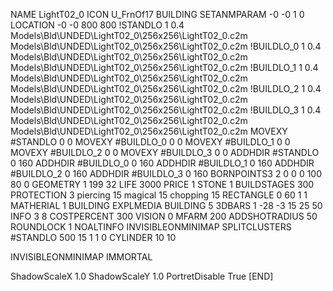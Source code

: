NAME LightT02_0
ICON U_FrnOf17
BUILDING
SETANMPARAM -0 -0 1 0
LOCATION -0 -0 800 800
!STANDLO      1 0.4 Models\Bld\UNDED\LightT02_0\256x256\LightT02_0.c2m Models\Bld\UNDED\LightT02_0\256x256\LightT02_0.c2m
!BUILDLO_0    1 0.4  Models\Bld\UNDED\LightT02_0\256x256\LightT02_0.c2m Models\Bld\UNDED\LightT02_0\256x256\LightT02_0.c2m
!BUILDLO_1    1 0.4  Models\Bld\UNDED\LightT02_0\256x256\LightT02_0.c2m Models\Bld\UNDED\LightT02_0\256x256\LightT02_0.c2m 
!BUILDLO_2    1 0.4  Models\Bld\UNDED\LightT02_0\256x256\LightT02_0.c2m Models\Bld\UNDED\LightT02_0\256x256\LightT02_0.c2m 
!BUILDLO_3    1 0.4  Models\Bld\UNDED\LightT02_0\256x256\LightT02_0.c2m Models\Bld\UNDED\LightT02_0\256x256\LightT02_0.c2m 
MOVEXY #STANDLO    0 0
MOVEXY #BUILDLO_0  0 0
MOVEXY #BUILDLO_1  0 0
MOVEXY #BUILDLO_2  0 0
MOVEXY #BUILDLO_3  0 0
ADDHDIR #STANDLO 0 160
ADDHDIR #BUILDLO_0 0 160
ADDHDIR #BUILDLO_1 0 160
ADDHDIR #BUILDLO_2 0 160
ADDHDIR #BUILDLO_3 0 160
BORNPOINTS3 2 0 0 0 100 80 0
GEOMETRY 1 199 32
LIFE     3000
PRICE 1 STONE 1
BUILDSTAGES 300
PROTECTION 3 piercing 15 magical 15 chopping 15
RECTANGLE    0 60 1 1
MATHERIAL 1 BUILDING
EXPLMEDIA BUILDING 5
3DBARS 1 -28 -3 15 25 50
INFO 3 8
COSTPERCENT 300
VISION 0
MFARM 200
ADDSHOTRADIUS 50
ROUNDLOCK 1
NOALTINFO
INVISIBLEONMINIMAP
SPLITCLUSTERS #STANDLO 500 15 1 1 0
CYLINDER 10 10

INVISIBLEONMINIMAP
IMMORTAL

ShadowScaleX 1.0
ShadowScaleY 1.0
PortretDisable True
[END]
